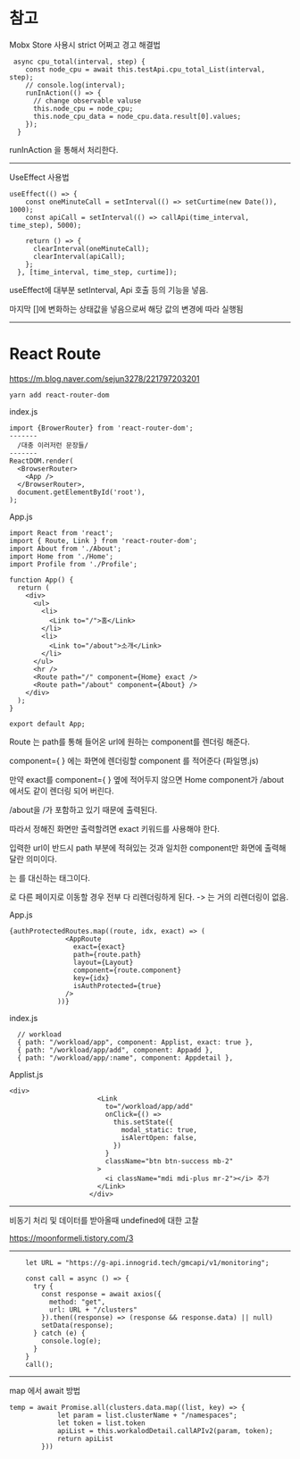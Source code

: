 # 참고



Mobx Store 사용시 strict 어쩌고 경고 해결법

```
 async cpu_total(interval, step) {
    const node_cpu = await this.testApi.cpu_total_List(interval, step);
    // console.log(interval);
    runInAction(() => {
      // change observable valuse
      this.node_cpu = node_cpu;
      this.node_cpu_data = node_cpu.data.result[0].values;
    });
  }
```

runInAction 을 통해서 처리한다.

---



UseEffect 사용법

```
useEffect(() => {
    const oneMinuteCall = setInterval(() => setCurtime(new Date()), 1000);
    const apiCall = setInterval(() => callApi(time_interval, time_step), 5000);

    return () => {
      clearInterval(oneMinuteCall);
      clearInterval(apiCall);
    };
  }, [time_interval, time_step, curtime]);
```



useEffect에 대부분 setInterval, Api 호출 등의 기능을 넣음.



마지막 []에 변화하는 상태값을 넣음으로써 해당 값의 변경에 따라 실행됨



---

# React Route

https://m.blog.naver.com/sejun3278/221797203201



```null
yarn add react-router-dom
```



index.js

```
import {BrowerRouter} from 'react-router-dom';
-------
  /대충 이러저런 문장들/
-------
ReactDOM.render(
  <BrowserRouter>
    <App />
  </BrowserRouter>,
  document.getElementById('root'),
);
```



App.js

```
import React from 'react';
import { Route, Link } from 'react-router-dom';
import About from './About';
import Home from './Home';
import Profile from './Profile';

function App() {
  return (
    <div>
      <ul>
        <li>
          <Link to="/">홈</Link>
        </li>
        <li>
          <Link to="/about">소개</Link>
        </li>
      </ul>
      <hr />
      <Route path="/" component={Home} exact />
      <Route path="/about" component={About} />
    </div>
  );
}

export default App;
```



Route 는 path를 통해 들어온 url에 원하는 component를 렌더링 해준다.

component={ } 에는 화면에 렌더링할 component 를 적어준다 (파일명.js)

만약 exact를 component={ } 옆에 적어두지 않으면 Home component가 /about 에서도 같이 렌더링 되어 버린다.

/about을 /가 포함하고 있기 때문에 출력된다.

따라서 정해진 화면만 출력할려면 exact 키워드를 사용해야 한다.

입력한 url이 반드시 path 부분에 적혀있는 것과 일치한 component만 화면에 출력해달란 의미이다.



<Links> 는 <a> 를 대신하는 태그이다.

<a>로 다른 페이지로 이동할 경우 전부 다 리렌더링하게 된다. -> <Link>는 거의 리렌더링이 없음.



App.js

```
{authProtectedRoutes.map((route, idx, exact) => (
              <AppRoute
                exact={exact}
                path={route.path}
                layout={Layout}
                component={route.component}
                key={idx}
                isAuthProtected={true}
              />
            ))}
```



index.js

```
  // workload
  { path: "/workload/app", component: Applist, exact: true },
  { path: "/workload/app/add", component: Appadd },
  { path: "/workload/app/:name", component: Appdetail },
```



Applist.js

```
<div>
                      <Link
                        to="/workload/app/add"
                        onClick={() =>
                          this.setState({
                            modal_static: true,
                            isAlertOpen: false,
                          })
                        }
                        className="btn btn-success mb-2"
                      >
                        <i className="mdi mdi-plus mr-2"></i> 추가
                      </Link>
                    </div>
```



---

비동기 처리 및 데이터를 받아올때 undefined에 대한 고찰

https://moonformeli.tistory.com/3



---

```
    let URL = "https://g-api.innogrid.tech/gmcapi/v1/monitoring";

    const call = async () => {
      try {
        const response = await axios({
          method: "get",
          url: URL + "/clusters"
        }).then((response) => (response && response.data) || null)
        setData(response);
      } catch (e) {
        console.log(e);
      }
    }
    call();
```

----

map 에서 await 방법

```
temp = await Promise.all(clusters.data.map((list, key) => {
            let param = list.clusterName + "/namespaces";
            let token = list.token
            apiList = this.workalodDetail.callAPIv2(param, token);
            return apiList
        }))
```

